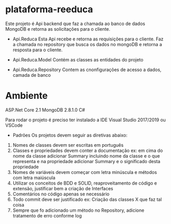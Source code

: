 # plataforma-reeduca

Este projeto é Api backend que faz a chamada ao banco de dados MongoDB e retorna as solicitações para o cliente.

- Api.Reduca
Esta Api recebe e retorna as requisições para o cliente. Faz a chamada no repository que busca os dados no mongoDB e retorna a resposta para o cliente.

- Api.Reduca.Model
Contém as classes as entidades do projeto

- Api.Reduca.Repository
Contem as cnonfigurações de acesso a dados, camada de banco

# Ambiente

ASP.Net Core 2.1
MongoDB 2.8.1.0
C#

Para rodar o projeto é preciso ter instalado a IDE Visual Studio 2017/2019 ou VSCode

- Padrões
Os projetos devem seguir as diretivas abaixo:

1. Nomes de classes devem ser escritas em português
2. Classes e propriedades devem conter a documentação ex:  em cima do nome da classe adicionar Summary incluindo nome da classe e o que representa e na propriedade adicionar Summary e o significado desta propriedade
3. Nomes de variáveis devem começar com letra minúscula e métodos com letra maiúscula
4. Utilizar os conceitos de BDD e SOLID, reaproveitamento de código e extensão, justificar bem a criação de Interfaces
5. Comentários no código apenas se necessário
6. Todo commit deve ser justificado ex: Criação das classes X que faz tal coisa
7. Sempre que fo adicionado um método no Repository, adicione tratamento de erro conforme log

    

